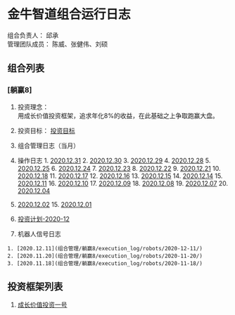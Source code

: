 # 金牛智道组合运行日志
组合负责人： 邱承  
管理团队成员： 陈威、张健伟、刘硕

## 组合列表
### [躺赢8]
1. 投资理念：  
用成长价值投资框架，追求年化8%的收益，在此基础之上争取跑赢大盘。  
2. 投资目标：
[投资目标](组合管理/躺赢8/target.md)  
3. 组合管理日志（当月）
  1. 操作日志
    1. [2020.12.31](组合管理/躺赢8/execution_log/operations/2020-12-31.md)
    2. [2020.12.30](组合管理/躺赢8/execution_log/operations/2020-12-30.md)
    3. [2020.12.29](组合管理/躺赢8/execution_log/operations/2020-12-29.md)
    4. [2020.12.28](组合管理/躺赢8/execution_log/operations/2020-12-28.md)
    5. [2020.12.25](组合管理/躺赢8/execution_log/operations/2020-12-25.md)
    6. [2020.12.24](组合管理/躺赢8/execution_log/operations/2020-12-24.md)
    7. [2020.12.23](组合管理/躺赢8/execution_log/operations/2020-12-23.md)
    8. [2020.12.22](组合管理/躺赢8/execution_log/operations/2020-12-22.md)
    9. [2020.12.21](组合管理/躺赢8/execution_log/operations/2020-12-21.md)
    10. [2020.12.18](组合管理/躺赢8/execution_log/operations/2020-12-18.md)
    11. [2020.12.17](组合管理/躺赢8/execution_log/operations/2020-12-17.md)
    12. [2020.12.16](组合管理/躺赢8/execution_log/operations/2020-12-16.md)
    13. [2020.12.15](组合管理/躺赢8/execution_log/operations/2020-12-15.md)
    14. [2020.12.14](组合管理/躺赢8/execution_log/operations/2020-12-14.md)
    15. [2020.12.11](组合管理/躺赢8/execution_log/operations/2020-12-11.md)
    16. [2020.12.10](组合管理/躺赢8/execution_log/operations/2020-12-10.md)
    17. [2020.12.09](组合管理/躺赢8/execution_log/operations/2020-12-09.md)
    18. [2020.12.08](组合管理/躺赢8/execution_log/operations/2020-12-08.md)
    19. [2020.12.07](组合管理/躺赢8/execution_log/operations/2020-12-07/)
    20. [2020.12.04](组合管理/躺赢8/execution_log/operations/2020-12-04/)
14. [2020.12.02](组合管理/躺赢8/execution_log/operations/2020-12-02/)
    15. [2020.12.01](组合管理/躺赢8/execution_log/operations/2020-12-01/)
  16. [投资计划-2020-12](组合管理/躺赢8/execution_log/operations/2020-12-投资计划.md)
    
  2. 机器人信号日志
  
    1. [2020.12.11](组合管理/躺赢8/execution_log/robots/2020-12-11/)
    2. [2020.11.20](组合管理/躺赢8/execution_log/robots/2020-11-20/)
    3. [2020.11.18](组合管理/躺赢8/execution_log/robots/2020-11-18/)


## 投资框架列表

1. [成长价值投资一号](投资框架/成长价值投资一号/framework)

